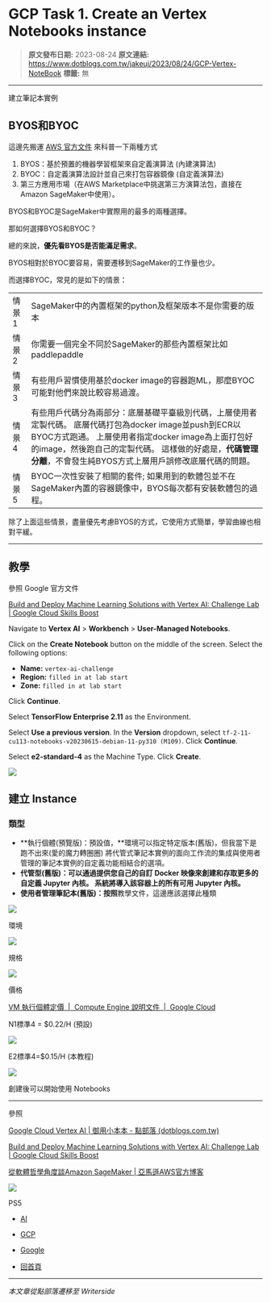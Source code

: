 # GCP Task 1. Create an Vertex Notebooks instance

> **原文發布日期:** 2023-08-24
> **原文連結:** https://www.dotblogs.com.tw/jakeuj/2023/08/24/GCP-Vertex-NoteBook
> **標籤:** 無

---

建立筆記本實例

## BYOS和BYOC

這邊先搬運 [AWS 官方文件](https://aws.amazon.com/cn/blogs/china/on-amazon-sagemaker-from-the-perspective-of-software-philosophy/) 來科普一下兩種方式

1. BYOS：基於預置的機器學習框架來自定義演算法 (內建演算法)
2. BYOC：自定義演算法設計並自己來打包容器鏡像 (自定義演算法)
3. 第三方應用市場（在AWS Marketplace中挑選第三方演算法包，直接在Amazon SageMaker中使用）。

BYOS和BYOC是SageMaker中實際用的最多的兩種選擇。

那如何選擇BYOS和BYOC？

總的來說，**優先看BYOS是否能滿足需求**。

BYOS相對於BYOC要容易，需要遷移到SageMaker的工作量也少。

而選擇BYOC，常見的是如下的情景：

|  |  |
| --- | --- |
| 情景 1 | SageMaker中的內置框架的python及框架版本不是你需要的版本 |
| 情景2 | 你需要一個完全不同於SageMaker的那些內置框架比如paddlepaddle |
| 情景3 | 有些用戶習慣使用基於docker image的容器跑ML，那麼BYOC可能對他們來說比較容易過渡。 |
| 情景4 | 有些用戶代碼分為兩部分：底層基礎平臺級別代碼，上層使用者定製代碼。 底層代碼打包為docker image並push到ECR以BYOC方式跑通。 上層使用者指定docker image為上面打包好的image，然後跑自己的定製代碼。 這樣做的好處是，**代碼管理分離**，不會發生純BYOS方式上層用戶誤修改底層代碼的問題。 |
| 情景5 | BYOC一次性安裝了相關的套件; 如果用到的軟體包並不在SageMaker內置的容器鏡像中，BYOS每次都有安裝軟體包的過程。 |

除了上面這些情景，盡量優先考慮BYOS的方式，它使用方式簡單，學習曲線也相對平緩。

---

## 教學

參照 Google 官方文件

[Build and Deploy Machine Learning Solutions with Vertex AI: Challenge Lab | Google Cloud Skills Boost](https://www.cloudskillsboost.google/focuses/22019?parent=catalog)

Navigate to **Vertex AI** > **Workbench** > **User-Managed Notebooks**.

Click on the **Create Notebook** button on the middle of the screen. Select the following options:

* **Name:** `vertex-ai-challenge`
* **Region:** `filled in at lab start`
* **Zone:** `filled in at lab start`

Click **Continue**.

Select **TensorFlow Enterprise 2.11** as the Environment.

Select **Use a previous version**. In the **Version** dropdown, select `tf-2-11-cu113-notebooks-v20230615-debian-11-py310 (M109)`. Click **Continue**.

Select **e2-standard-4** as the Machine Type. Click **Create**.

![](https://dotblogsfile.blob.core.windows.net/user/小小朱/3a778f3c-4c62-43cc-8a9b-12b589313749/1692868790.png.png)

## 建立 Instance

### 類型

* **執行個體(預覽版)：預設值，**環境可以指定特定版本(舊版)，但我當下是跑不出來(愛的魔力轉圈圈)
  將代管式筆記本實例的面向工作流的集成與使用者管理的筆記本實例的自定義功能相結合的選項。
* **代管型(舊版)：可以通過提供您自己的自訂 Docker 映像來創建和存取更多的自定義 Jupyter 內核。 系統將導入該容器上的所有可用 Jupyter 內核。**
* **使用者管理筆記本(舊版)：按照**教學文件，這邊應該選擇此種類

![](https://dotblogsfile.blob.core.windows.net/user/小小朱/3a778f3c-4c62-43cc-8a9b-12b589313749/1692869032.png.png)

環境

![](https://dotblogsfile.blob.core.windows.net/user/小小朱/3a778f3c-4c62-43cc-8a9b-12b589313749/1692873374.png.png)

規格

![](https://dotblogsfile.blob.core.windows.net/user/小小朱/3a778f3c-4c62-43cc-8a9b-12b589313749/1692873613.png.png)

價格

[VM 執行個體定價  |  Compute Engine 說明文件  |  Google Cloud](https://cloud.google.com/compute/vm-instance-pricing?hl=zh-tw#e2_predefined)

N1標準4 = $0.22/H (預設)

![](https://dotblogsfile.blob.core.windows.net/user/小小朱/3a778f3c-4c62-43cc-8a9b-12b589313749/1693898885.png.png)

E2標準4=$0.15/H (本教程)

![](https://dotblogsfile.blob.core.windows.net/user/小小朱/3a778f3c-4c62-43cc-8a9b-12b589313749/1693898911.png.png)

創建後可以開始使用 Notebooks

---

參照

[Google Cloud Vertex AI | 御用小本本 - 點部落 (dotblogs.com.tw)](https://www.dotblogs.com.tw/jakeuj/2023/08/21/Google-Cloud-Vertex-AI)

[Build and Deploy Machine Learning Solutions with Vertex AI: Challenge Lab | Google Cloud Skills Boost](https://www.cloudskillsboost.google/focuses/22019?parent=catalog)

[從軟體哲學角度談Amazon SageMaker | 亞馬遜AWS官方博客](https://aws.amazon.com/cn/blogs/china/on-amazon-sagemaker-from-the-perspective-of-software-philosophy/)

![](https://card.psnprofiles.com/1/jakeuj.png)

PS5

* [AI](/jakeuj/Tags?qq=AI)
* [GCP](/jakeuj/Tags?qq=GCP)
* [Google](/jakeuj/Tags?qq=Google)

* [回首頁](/jakeuj)

---

*本文章從點部落遷移至 Writerside*
